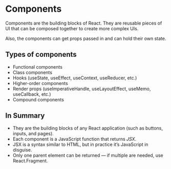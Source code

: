 # Components

Components are the building blocks of React. They are reusable pieces of UI that can be composed together to create more complex UIs.

Also, the components can get props passed in and can hold their own state.

## Types of components

- Functional components
- Class components
- Hooks (useState, useEffect, useContext, useReducer, etc.)
- Higher-order components
- Render props (useImperativeHandle, useLayoutEffect, useMemo, useCallback, etc.)
- Compound components

## In Summary

- They are the building blocks of any React application (such as buttons, inputs, and pages).
- Each component is a JavaScript function that returns _JSX_.
- JSX is a syntax similar to HTML, but in practice it’s JavaScript in disguise.
- Only one parent element can be returned — if multiple are needed, use React.Fragment.
